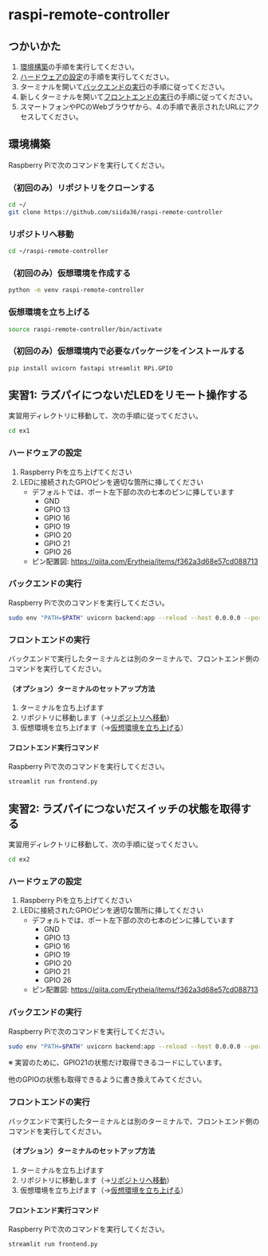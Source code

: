 # raspi-remote-controller

## つかいかた

1. [環境構築](#環境構築)の手順を実行してください。
2. [ハードウェアの設定](#ハードウェアの設定)の手順を実行してください。
3. ターミナルを開いて[バックエンドの実行](#バックエンドの実行)の手順に従ってください。
4. 新しくターミナルを開いて[フロントエンドの実行](#フロントエンドの実行)の手順に従ってください。
5. スマートフォンやPCのWebブラウザから、4.の手順で表示されたURLにアクセスしてください。

## 環境構築

Raspberry Piで次のコマンドを実行してください。

### （初回のみ）リポジトリをクローンする

```bash
cd ~/
git clone https://github.com/siida36/raspi-remote-controller
```

### リポジトリへ移動

```bash
cd ~/raspi-remote-controller
```

### （初回のみ）仮想環境を作成する

```bash
python -m venv raspi-remote-controller
```

### 仮想環境を立ち上げる

```bash
source raspi-remote-controller/bin/activate
```

### （初回のみ）仮想環境内で必要なパッケージをインストールする

```bash
pip install uvicorn fastapi streamlit RPi.GPIO
```

## 実習1: ラズパイにつないだLEDをリモート操作する

実習用ディレクトリに移動して、次の手順に従ってください。

```bash
cd ex1
```

### ハードウェアの設定

1. Raspberry Piを立ち上げてください
2. LEDに接続されたGPIOピンを適切な箇所に挿してください
    - デフォルトでは、ポート左下部の次の七本のピンに挿しています
        - GND
        - GPIO 13
        - GPIO 16
        - GPIO 19
        - GPIO 20
        - GPIO 21
        - GPIO 26
    - ピン配置図: https://qiita.com/Erytheia/items/f362a3d68e57cd088713

### バックエンドの実行

Raspberry Piで次のコマンドを実行してください。

```bash
sudo env "PATH=$PATH" uvicorn backend:app --reload --host 0.0.0.0 --port 8000
```

### フロントエンドの実行

バックエンドで実行したターミナルとは別のターミナルで、フロントエンド側のコマンドを実行してください。

#### （オプション）ターミナルのセットアップ方法

1. ターミナルを立ち上げます
2. リポジトリに移動します（→[リポジトリへ移動](#リポジトリへ移動)）
3. 仮想環境を立ち上げます（→[仮想環境を立ち上げる](#仮想環境を立ち上げる)）

#### フロントエンド実行コマンド

Raspberry Piで次のコマンドを実行してください。

```bash
streamlit run frontend.py
```

## 実習2: ラズパイにつないだスイッチの状態を取得する

実習用ディレクトリに移動して、次の手順に従ってください。

```bash
cd ex2
```

### ハードウェアの設定

1. Raspberry Piを立ち上げてください
2. LEDに接続されたGPIOピンを適切な箇所に挿してください
    - デフォルトでは、ポート左下部の次の七本のピンに挿しています
        - GND
        - GPIO 13
        - GPIO 16
        - GPIO 19
        - GPIO 20
        - GPIO 21
        - GPIO 26
    - ピン配置図: https://qiita.com/Erytheia/items/f362a3d68e57cd088713

### バックエンドの実行

Raspberry Piで次のコマンドを実行してください。

```bash
sudo env "PATH=$PATH" uvicorn backend:app --reload --host 0.0.0.0 --port 8000
```

※ 実習のために、GPIO21の状態だけ取得できるコードにしています。

他のGPIOの状態も取得できるように書き換えてみてください。

### フロントエンドの実行

バックエンドで実行したターミナルとは別のターミナルで、フロントエンド側のコマンドを実行してください。

#### （オプション）ターミナルのセットアップ方法

1. ターミナルを立ち上げます
2. リポジトリに移動します（→[リポジトリへ移動](#リポジトリへ移動)）
3. 仮想環境を立ち上げます（→[仮想環境を立ち上げる](#仮想環境を立ち上げる)）

#### フロントエンド実行コマンド

Raspberry Piで次のコマンドを実行してください。

```bash
streamlit run frontend.py
```
